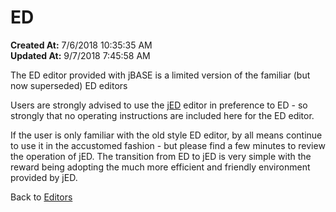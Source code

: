 # ED 

**Created At:** 7/6/2018 10:35:35 AM  
**Updated At:** 9/7/2018 7:45:58 AM  


The ED editor provided with jBASE is a limited version of the familiar (but now superseded) ED editors

Users are strongly advised to use the [jED](325732-jed) editor in preference to ED - so strongly that no operating instructions are included here for the ED editor.

If the user is only familiar with the old style ED editor, by all means continue to use it in the accustomed fashion - but please find a few minutes to review the operation of jED. The transition from ED to jED is very simple with the reward being adopting the much more efficient and friendly environment provided by jED.



Back to [Editors](editors)
